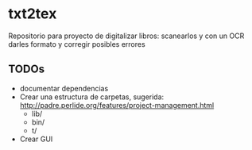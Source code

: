 # txt2tex
Repositorio para proyecto de digitalizar libros: scanearlos y con un OCR darles formato y corregir posibles errores

## TODOs
* documentar dependencias
* Crear una estructura de carpetas, sugerida: http://padre.perlide.org/features/project-management.html
  * lib/
  * bin/
  * t/
* Crear GUI
